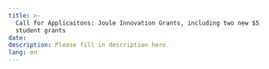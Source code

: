 ```yaml
---
title: >-
  Call for Applicaitons: Joule Innovation Grants, including two new $5,000
  student grants
date:
description: Please fill in description here.
lang: en
---
```

